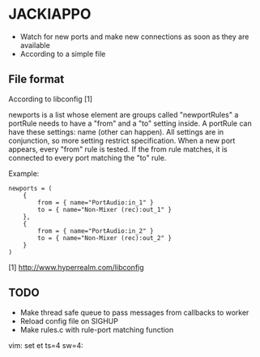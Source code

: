 JACKIAPPO
=========

* Watch for new ports and make new connections as soon as they are available
* According to a simple file

File format
-----------

According to libconfig [1]

newports is a list whose element are groups called "newportRules"
a portRule needs to have a "from" and a "to" setting inside.
A portRule can have these settings: name (other can happen). All settings are
in conjunction, so more setting restrict specification.
When a new port appears, every "from" rule is tested. If the from rule matches, it is connected to every port matching the "to" rule.

Example:

    newports = (
        {
            from = { name="PortAudio:in_1" }
            to = { name="Non-Mixer (rec):out_1" }
        },
        {
            from = { name="PortAudio:in_2" }
            to = { name="Non-Mixer (rec):out_2" }
        }
    )

[1] http://www.hyperrealm.com/libconfig


TODO
-----

* Make thread safe queue to pass messages from callbacks to worker
* Reload config file on SIGHUP
* Make rules.c with rule-port matching function



vim: set et ts=4 sw=4:
